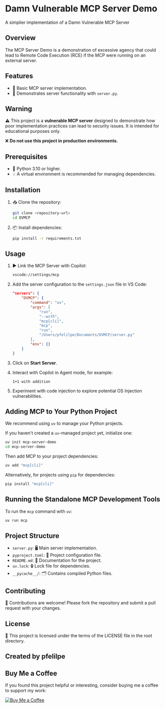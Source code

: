 # Damn Vulnerable MCP Server Demo

A simplier implementation of a Damn Vulnerable MCP Server

## Overview
The MCP Server Demo is a demonstration of excessive agency that could lead to Remote Code Execution (RCE) if the MCP were running on an external server.

## Features
- 🚀 Basic MCP server implementation.
- 📂 Demonstrates server functionality with `server.py`.

## Warning

⚠️ This project is a **vulnerable MCP server** designed to demonstrate how poor implementation practices can lead to security issues. It is intended for educational purposes only.

❌ **Do not use this project in production environments.**

## Prerequisites
- 🐍 Python 3.10 or higher.
- 💡 A virtual environment is recommended for managing dependencies.

## Installation
1. 📥 Clone the repository:
   ```bash
   git clone <repository-url>
   cd DVMCP
   ```

2. 📦 Install dependencies:
   ```bash
   pip install -r requirements.txt
   ```

## Usage
1. ▶️ Link the MCP Server with Copilot:
   ```bash
   vscode://settings/mcp
   ```

2. Add the server configuration to the `settings.json` file in VS Code:

   ```json
   "servers": {
       "DVMCP": {
           "command": "uv",
           "args": [
               "run",
               "--with",
               "mcp[cli]",
               "mcp",
               "run",
               "/Users/pfelilpe/Documents/DVMCP/server.py"
           ],
           "env": {}
       }
   }
   ```

3. Click on **Start Server**.

4. Interact with Copilot in Agent mode, for example:
   ```
   1+1 with addition
   ```

5. Experiment with code injection to explore potential OS Injection vulnerabilities.

## Adding MCP to Your Python Project

We recommend using `uv` to manage your Python projects.

If you haven't created a `uv`-managed project yet, initialize one:

```bash
uv init mcp-server-demo
cd mcp-server-demo
```

Then add MCP to your project dependencies:

```bash
uv add "mcp[cli]"
```

Alternatively, for projects using `pip` for dependencies:

```bash
pip install "mcp[cli]"
```

## Running the Standalone MCP Development Tools

To run the `mcp` command with `uv`:

```bash
uv run mcp
```

## Project Structure
- `server.py`: 🖥️ Main server implementation.
- `pyproject.toml`: 📜 Project configuration file.
- `README.md`: 📖 Documentation for the project.
- `uv.lock`: 🔒 Lock file for dependencies.
- `__pycache__/`: 🗂️ Contains compiled Python files.

## Contributing
🤝 Contributions are welcome! Please fork the repository and submit a pull request with your changes.

## License
📄 This project is licensed under the terms of the LICENSE file in the root directory.

## Created by pfelilpe

## Buy Me a Coffee
If you found this project helpful or interesting, consider buying me a coffee to support my work:

[![Buy Me a Coffee](https://www.buymeacoffee.com/assets/img/custom_images/orange_img.png)](https://www.buymeacoffee.com/pfelilpe)